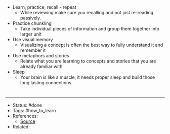 #
- Learn, practice, recall - repeat
	- While reviewing make sure you recalling and not just re-reading passively.
- Practice chunkling
	- Take individual pieces of information and group them together into larger unit
- Use visual memory
	- Visualizing a concept is often the best way to fully understand it and remember it
- Use metaphors and stories
	- Relate what you are learning to concepts and stories that you are already familiar with
- Sleep
	- Your brain is like a muscle, it needs proper sleep and build those long lasting connections

#
---
- Status: #done
- Tags: #how_to_learn
- References:
	- [Source](https://twitter.com/TheConquerMM/status/1573270829520982017)
- Related:
